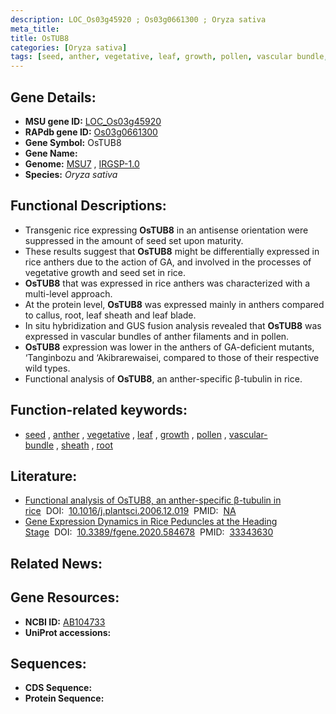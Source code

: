 ```yaml
---
description: LOC_Os03g45920 ; Os03g0661300 ; Oryza sativa
meta_title:
title: OsTUB8
categories: [Oryza sativa]
tags: [seed, anther, vegetative, leaf, growth, pollen, vascular bundle, sheath, root]
---
```


## Gene Details:
- **MSU gene ID:** [LOC_Os03g45920](http://rice.uga.edu/cgi-bin/ORF_infopage.cgi?orf=LOC_Os03g45920)  
- **RAPdb gene ID:** [Os03g0661300](https://rapdb.dna.affrc.go.jp/locus/?name=Os03g0661300)  
- **Gene Symbol:** OsTUB8
- **Gene Name:**
- **Genome:**  [MSU7](http://rice.uga.edu/)&nbsp;,&nbsp;[IRGSP-1.0](https://rapdb.dna.affrc.go.jp/download/irgsp1.html)
- **Species:** *Oryza sativa*

## Functional Descriptions:
   - Transgenic rice expressing **OsTUB8** in an antisense orientation were suppressed in the amount of seed set upon maturity.
   - These results suggest that **OsTUB8** might be differentially expressed in rice anthers due to the action of GA, and involved in the processes of vegetative growth and seed set in rice.
   - **OsTUB8** that was expressed in rice anthers was characterized with a multi-level approach.
   - At the protein level, **OsTUB8** was expressed mainly in anthers compared to callus, root, leaf sheath and leaf blade.
   - In situ hybridization and GUS fusion analysis revealed that **OsTUB8** was expressed in vascular bundles of anther filaments and in pollen.
   - **OsTUB8** expression was lower in the anthers of GA-deficient mutants, ‘Tanginbozu and ‘Akibrarewaisei, compared to those of their respective wild types.
   - Functional analysis of **OsTUB8**, an anther-specific β-tubulin in rice.

## Function-related keywords:
   - [seed](/tags/seed/)&nbsp;,&nbsp;[anther](/tags/anther/)&nbsp;,&nbsp;[vegetative](/tags/vegetative/)&nbsp;,&nbsp;[leaf](/tags/leaf/)&nbsp;,&nbsp;[growth](/tags/growth/)&nbsp;,&nbsp;[pollen](/tags/pollen/)&nbsp;,&nbsp;[vascular-bundle](/tags/vascular-bundle/)&nbsp;,&nbsp;[sheath](/tags/sheath/)&nbsp;,&nbsp;[root](/tags/root/)

## Literature:
   - [Functional analysis of OsTUB8, an anther-specific β-tubulin in rice](https://www.doi.org/10.1016/j.plantsci.2006.12.019)&nbsp;&nbsp;DOI:&nbsp;&nbsp;[10.1016/j.plantsci.2006.12.019](https://www.doi.org/10.1016/j.plantsci.2006.12.019)&nbsp;&nbsp;PMID:&nbsp;&nbsp;[NA](https://pubmed.ncbi.nlm.nih.gov/NA/)
   - [Gene Expression Dynamics in Rice Peduncles at the Heading Stage](https://www.doi.org/10.3389/fgene.2020.584678)&nbsp;&nbsp;DOI:&nbsp;&nbsp;[10.3389/fgene.2020.584678](https://www.doi.org/10.3389/fgene.2020.584678)&nbsp;&nbsp;PMID:&nbsp;&nbsp;[33343630](https://pubmed.ncbi.nlm.nih.gov/33343630/)

## Related News:

## Gene Resources:
- **NCBI ID:**  [AB104733](http://www.ncbi.nlm.nih.gov/nuccore/AB104733)
- **UniProt accessions:** [](https://www.uniprot.org/uniprotkb//entry)

## Sequences:
- **CDS Sequence:**
- **Protein Sequence:**
